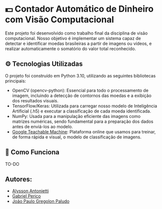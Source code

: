 # 💵 Contador Automático de Dinheiro com Visão Computacional
Este projeto foi desenvolvido como trabalho final da disciplina de visão computacional.
Nosso objetivo é implementar um sistema capaz de detectar e identificar moedas brasileiras a partir de imagens ou vídeos, e realizar automaticamente o somatório do valor total reconhecido.

## ⚙️ Tecnologias Utilizadas
O projeto foi construído em Python 3.10, utilizando as seguintes bibliotecas principais:
- OpenCV (opencv-python): Essencial para todo o processamento de imagem, incluindo a detecção de contornos das moedas e a exibição dos resultados visuais.
- TensorFlow/Keras: Utilizada para carregar nosso modelo de Inteligência Artificial (.h5) e executar a classificação de cada moeda identificada.
- NumPy: Usada para a manipulação eficiente das imagens como matrizes numéricas, sendo fundamental para a preparação dos dados antes de enviá-los ao modelo.
- [Google Teachable Machine](https://teachablemachine.withgoogle.com/): Plataforma online que usamos para treinar, de forma rápida e visual, o modelo de classificação de imagens.

## 📖 Como Funciona
TO-DO

## Autores:
* [Alysson Antonietti](https://www.github.com/AlyssonAntonietti)
* [Gabriel Perico](https://github.com/GabrielPerico)
* [João Paulo Gregolon Paludo](https://github.com/joaopaludo)
